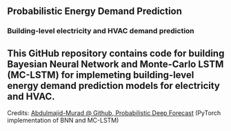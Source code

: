 Probabilistic Energy Demand Prediction
----
### Building-level electricity and HVAC demand prediction

This GitHub repository contains code for building Bayesian Neural Network and Monte-Carlo LSTM (MC-LSTM)
for implemeting building-level energy demand prediction models for electricity and HVAC.
---
Credits: [Abdulmajid-Murad @ Github, Probabilistic Deep Forecast](https://github.com/Abdulmajid-Murad/deep_probabilistic_forecast) (PyTorch implementation of BNN and MC-LSTM)